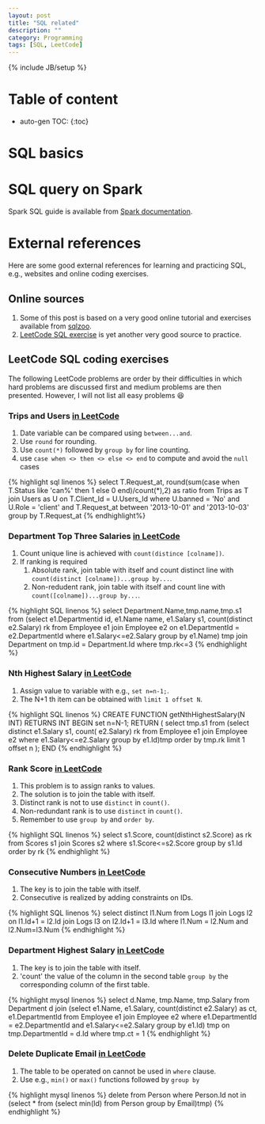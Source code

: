 ```yaml
---
layout: post
title: "SQL related"
description: ""
category: Programming
tags: [SQL, LeetCode]
---
```

{% include JB/setup %}
<script type="text/javascript"
 src="http://cdn.mathjax.org/mathjax/latest/MathJax.js?config=TeX-AMS-MML_HTMLorMML">
</script>
 
# Table of content
* auto-gen TOC:
{:toc}

# SQL basics

# SQL query on Spark

Spark SQL guide is available from [Spark documentation](http://spark.apache.org/docs/latest/sql-programming-guide.html).

# External references

Here are some good external references for learning and practicing SQL, e.g., websites and online coding exercises.

## Online sources

1. Some of this post is based on a very good online tutorial and exercises available from [sqlzoo](http://sqlzoo.net/wiki/SELECT_basics).
1. [LeetCode SQL exercise](https://leetcode.com/problemset/database/) is yet another very good source to practice.

## LeetCode SQL coding exercises

The following LeetCode problems are order by their difficulties in which hard problems are discussed first and medium problems are then presented. However, I will not list all easy problems :laughing:

### Trips and Users [in LeetCode](https://leetcode.com/problems/trips-and-users/)
1. Date variable can be compared using `between...and`.
1. Use `round` for rounding.
1. Use `count(*)` followed by `group by` for line counting.
1. use `case when <> then <> else <> end` to compute and avoid the `null` cases

{% highlight sql linenos %}
select T.Request_at,
round(sum(case when T.Status like 'can%' then 1 else 0 end)/count(*),2) as ratio
from Trips as T join Users as U on T.Client_Id = U.Users_Id
where U.banned = 'No' and U.Role = 'client' and T.Request_at between '2013-10-01' and '2013-10-03'
group by T.Request_at
{% endhighlight%}

### Department Top Three Salaries [in LeetCode](https://leetcode.com/problems/department-top-three-salaries/)
1. Count unique line is achieved with `count(distince [colname])`.
1. If ranking is required
   1. Absolute rank, join table with itself and count distinct line with `count(distinct [colname])...group by...`.
   1. Non-redudent rank, join table with itself and count line with `count([colname])...group by...`.

{% highlight SQL linenos %}
select Department.Name,tmp.name,tmp.s1
from 
(select e1.Departmentid id, e1.Name name, e1.Salary s1, count(distinct e2.Salary) rk
from Employee e1 join Employee e2 on e1.DepartmentId = e2.DepartmentId
where e1.Salary<=e2.Salary
group by e1.Name) tmp
join Department on tmp.id = Department.Id
where tmp.rk<=3
{% endhighlight %}

### Nth Highest Salary [in LeetCode](https://leetcode.com/problems/nth-highest-salary/)
1. Assign value to variable with e.g.,  `set n=n-1;`.
1. The N+1 th item can be obtained with `limit 1 offset N`.

{% highlight SQL linenos %}
CREATE FUNCTION getNthHighestSalary(N INT) RETURNS INT
BEGIN
set n=N-1;
RETURN (
select tmp.s1
from
(select distinct e1.Salary s1, count( e2.Salary) rk
from Employee e1 join Employee e2
where e1.Salary<=e2.Salary
group by e1.Id)tmp
order by tmp.rk
limit 1 offset n 
  );
END
{% endhighlight %}

### Rank Score [in LeetCode](https://leetcode.com/problems/rank-scores/)
1. This problem is to assign ranks to values.
1. The solution is to join the table with itself.
1. Distinct rank is not to use `distinct` in `count()`.
1. Non-redundant rank is to use `distinct` in `count()`.
1. Remember to use `group by` and `order by`. 

{% highlight SQL linenos %}
select s1.Score, count(distinct s2.Score) as rk
from Scores s1 join Scores s2
where s1.Score<=s2.Score
group by s1.Id
order by rk
{% endhighlight %}

### Consecutive Numbers [in LeetCode](https://leetcode.com/problems/consecutive-numbers/)
1. The key is to join the table with itself.
1. Consecutive is realized by adding constraints on IDs.

{% highlight SQL linenos %}
select distinct l1.Num
from Logs l1 join Logs l2 on l1.Id+1 = l2.Id
join Logs l3 on l2.Id+1 = l3.Id
where l1.Num = l2.Num and l2.Num=l3.Num
{% endhighlight %}

### Department Highest Salary [in LeetCode](https://leetcode.com/problems/department-highest-salary/)
1. The key is to join the table with itself.
1. 'count' the value of the column in the second table `group by` the corresponding column of the first table.

{% highlight mysql linenos %}
select d.Name, tmp.Name, tmp.Salary
from Department d join
(select e1.Name, e1.Salary, count(distinct e2.Salary) as ct, e1.DepartmentId
from Employee e1 join Employee e2 
where e1.DepartmentId = e2.DepartmentId and e1.Salary<=e2.Salary
group by e1.Id) tmp
on tmp.DepartmentId = d.Id
where tmp.ct = 1
{% endhighlight %}

### Delete Duplicate Email [in LeetCode](https://leetcode.com/problems/delete-duplicate-emails/)
1. The table to be operated on cannot be used in `where` clause.
1. Use e.g., `min()` or `max()` functions followed by `group by`

{% highlight mysql linenos %}
delete from Person
where Person.Id not in
(select * from (select min(Id) from Person group by Email)tmp)
{% endhighlight %}

